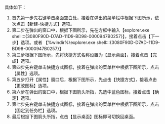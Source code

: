 具体如下：

1. 首先第一步先右键单击桌面空白处，接着在弹出的菜单栏中根据下图所示，依次点击【新建-快捷方式】选项。
2. 第二步在弹出的窗口中，根据下图所示，先在方框中输入【explorer.exe shell:::{3080F90D-D7AD-11D9-BD98-0000947B0257}】，接着点击【下一步】选项。或者 【%windir%\explorer.exe shell:::{3080F90D-D7AD-11D9-BD98-0000947B0257}】
3. 第三步根据下图所示，先将快捷方式名称设置为【显示桌面】，接着点击【完成】选项。
4. 第四步先右键单击快捷方式图标，接着在弹出的菜单栏中根据下图所示，点击【属性】选项。
5. 第五步打开【属性】窗口后，根据下图所示，先点击【快捷方式】，接着点击【更改图标】选项。
6. 第六步在弹出的窗口中，根据下图箭头所指，先选中蓝色图标，接着点击【确定】选项。
7. 第七步先右键单击快捷方式图标，接着在弹出的菜单栏中根据下图所示，点击【固定到任务栏】选项。
8. 最后根据下图箭头所指，点击【显示桌面】图标即可切换回桌面。

